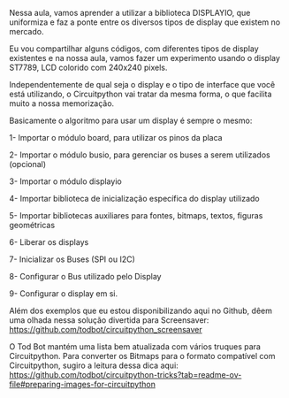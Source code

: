 Nessa aula, vamos aprender a utilizar a biblioteca DISPLAYIO, que uniformiza e faz a ponte
entre os diversos tipos de display que existem no mercado.

Eu vou compartilhar alguns códigos, com diferentes tipos de display existentes e na nossa
aula, vamos fazer um experimento usando o display ST7789, LCD colorido com 240x240 pixels.

Independentemente de qual seja o display e o tipo de interface que você está utilizando, 
o Circuitpython vai tratar da mesma forma, o que facilita muito a nossa memorização.

Basicamente o algoritmo para usar um display é sempre o mesmo:

1- Importar o módulo board, para utilizar os pinos da placa

2- Importar o módulo busio, para gerenciar os buses a serem utilizados (opcional)

3- Importar o módulo displayio

4- Importar biblioteca de inicialização específica do display utilizado

5- Importar bibliotecas auxiliares para fontes, bitmaps, textos, figuras geométricas

6- Liberar os displays

7- Inicializar os Buses (SPI ou I2C)

8- Configurar o Bus utilizado pelo Display

9- Configurar o display em si.


Além dos exemplos que eu estou disponibilizando aqui no Github, dêem uma olhada nessa solução divertida para Screensaver:
https://github.com/todbot/circuitpython_screensaver

O Tod Bot mantém uma lista bem atualizada com vários truques para Circuitpython. Para converter os Bitmaps para o formato compatível com Circuitpython, sugiro a leitura dessa dica aqui: https://github.com/todbot/circuitpython-tricks?tab=readme-ov-file#preparing-images-for-circuitpython



  

